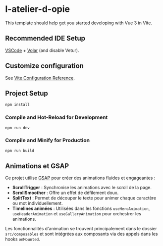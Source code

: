 # l-atelier-d-opie

This template should help get you started developing with Vue 3 in Vite.

## Recommended IDE Setup

[VSCode](https://code.visualstudio.com/) + [Volar](https://marketplace.visualstudio.com/items?itemName=Vue.volar) (and disable Vetur).

## Customize configuration

See [Vite Configuration Reference](https://vite.dev/config/).

## Project Setup

```sh
npm install
```

### Compile and Hot-Reload for Development

```sh
npm run dev
```

### Compile and Minify for Production

```sh
npm run build
```

## Animations et GSAP

Ce projet utilise [GSAP](https://greensock.com/gsap/) pour créer des animations fluides et engageantes :

- **ScrollTrigger** : Synchronise les animations avec le scroll de la page.
- **ScrollSmoother** : Offre un effet de défilement doux.
- **SplitText** : Permet de découper le texte pour animer chaque caractère ou mot individuellement.
- **Timelines animées** : Utilisées dans les fonctions `useHeroAnimation`, `useHeaderAnimation` et `useGalleryAnimation` pour orchestrer les animations.

Les fonctionnalités d'animation se trouvent principalement dans le dossier `src/composables` et sont intégrées aux composants via des appels dans les hooks `onMounted`.
